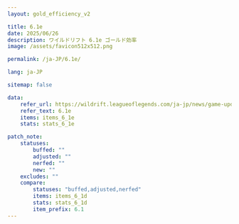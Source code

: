 ```yaml
---
layout: gold_efficiency_v2

title: 6.1e
date: 2025/06/26
description: ワイルドリフト 6.1e ゴールド効率
image: /assets/favicon512x512.png

permalink: /ja-JP/6.1e/

lang: ja-JP

sitemap: false

data:
    refer_url: https://wildrift.leagueoflegends.com/ja-jp/news/game-updates/wild-rift-patch-notes-6-1e/
    refer_text: 6.1e
    items: items_6_1e
    stats: stats_6_1e

patch_note:
    statuses:
        buffed: ""
        adjusted: ""
        nerfed: ""
        new: ""
    excludes: ""
    compare:
        statuses: "buffed,adjusted,nerfed"
        items: items_6_1d
        stats: stats_6_1d
        item_prefix: 6.1
---
```

